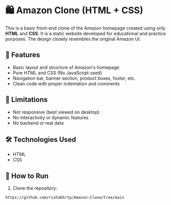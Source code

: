 # 🛍️ Amazon Clone (HTML + CSS)

This is a basic front-end clone of the Amazon homepage created using only **HTML** and **CSS**. It is a static website developed for educational and practice purposes. The design closely resembles the original Amazon UI.

## 📌 Features

- Basic layout and structure of Amazon's homepage
- Pure HTML and CSS (No JavaScript used)
- Navigation bar, banner section, product boxes, footer, etc.
- Clean code with proper indentation and comments

## 🚧 Limitations

- Not responsive (best viewed on desktop)
- No interactivity or dynamic features
- No backend or real data

## 🛠️ Technologies Used

- HTML  
- CSS

## 📂 How to Run

1. Clone the repository:
```bash
https://github.com/rishabhrtp/Amazon-Clone/tree/main

